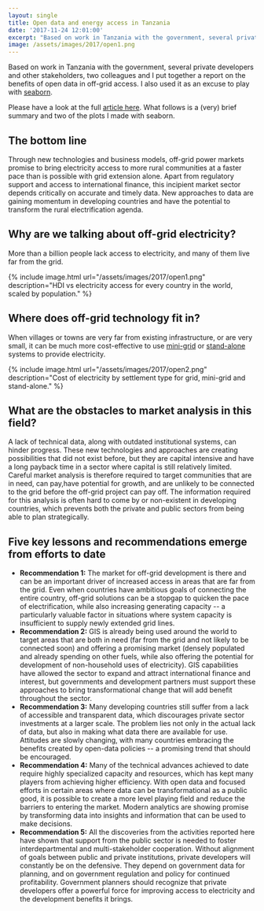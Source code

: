 ```yaml
---
layout: single
title: Open data and energy access in Tanzania
date: '2017-11-24 12:01:00'
excerpt: "Based on work in Tanzania with the government, several private developers and other stakeholders, two colleagues and I put together a report on the benefits of open data in off-grid access."
image: /assets/images/2017/open1.png
---
```


Based on work in Tanzania with the government, several private developers and other stakeholders, two colleagues and I put together a report on the benefits of open data in off-grid access. I also used it as an excuse to play with [seaborn](http://seaborn.pydata.org/).

Please have a look at the full [article here](https://openknowledge.worldbank.org/bitstream/handle/10986/28622/120678-BRI-PUBLIC-24-10-2017-14-33-7-LWLJFinOKR.pdf?sequence=1&isAllowed=y). What follows is a (very) brief summary and two of the plots I made with seaborn.

## The bottom line
Through new technologies and business models, off-grid power markets promise to bring electricity access to more rural communities at a faster pace than is possible with grid extension alone. Apart from regulatory support and access to international finance, this incipient market sector depends critically on accurate and timely data. New approaches to data are gaining momentum in developing countries and have the potential to transform the rural electrification agenda.

## Why are we talking about off-grid electricity?
More than a billion people lack access to electricity, and many of them live far from the grid.

{% include image.html url="/assets/images/2017/open1.png" description="HDI vs electricity access for every country in the world, scaled by population." %}

## Where does off-grid technology fit in?
When villages or towns are very far from existing infrastructure, or are very small, it can be much more cost-effective to use [mini-grid](https://energypedia.info/wiki/Mini_Grids) or [stand-alone](https://energypedia.info/wiki/Solar_Home_Systems_(SHS)) systems to provide electricity.

{% include image.html url="/assets/images/2017/open2.png" description="Cost of electricity by settlement type for grid, mini-grid and stand-alone." %}

## What are the obstacles to market analysis in this field?
A lack of technical data, along with outdated institutional systems, can hinder progress. These new technologies and approaches are creating possibilities that did not exist before, but they are capital intensive and have a long payback time in a sector where capital is still relatively limited. Careful market analysis is therefore required to target communities that are in need, can pay,have potential for growth, and are unlikely to be connected to the grid before the off-grid project can pay off. The information required for this analysis is often hard to come by or non-existent in developing countries, which prevents both the private and public sectors from being able to plan strategically.

## Five key lessons and recommendations emerge from efforts to date
 * **Recommendation 1:** The market for off-grid development is there and can be an important driver of increased access in areas that are far from the grid. Even when countries have ambitious goals of connecting the entire country, off-grid solutions can be a stopgap to quicken the pace of electrification, while also increasing generating capacity -- a particularly valuable factor in situations where system capacity is insufficient to supply newly extended grid lines.
 * **Recommendation 2:** GIS is already being used around the world to target areas that are both in need (far from the grid and not likely to be connected soon) and offering a promising market (densely populated and already spending on other fuels, while also offering the potential for development of non-household uses of electricity). GIS capabilities have allowed the sector to expand and attract international finance and interest, but governments and development partners must support these approaches to bring transformational change that will add benefit throughout the sector.
 * **Recommendation 3:** Many developing countries still suffer from a lack of accessible and transparent data, which discourages private sector investments at a larger scale. The problem lies not only in the actual lack of data, but   also in making what data there are available for use. Attitudes are slowly changing, with many countries embracing the benefits created by open-data policies -- a promising trend that should be encouraged.
 * **Recommendation 4:** Many of the technical advances achieved to date require highly specialized capacity and resources, which has kept many players from achieving higher efficiency. With open data and focused efforts in certain areas where data can be transformational as a public good, it is possible to   create a more level playing field and reduce the barriers to entering the market. Modern analytics are showing promise by transforming data into   insights and information that can be used to make decisions.
 * **Recommendation 5:** All the discoveries from the activities reported here have shown that support from the public sector is needed to foster interdepartmental and multi-stakeholder cooperation. Without alignment of goals between public and private institutions, private developers will constantly be on the defensive. They depend on government data for planning, and on government regulation and policy for continued profitability. Government planners should recognize that private developers offer a powerful force for improving access to electricity and the development benefits it brings.
